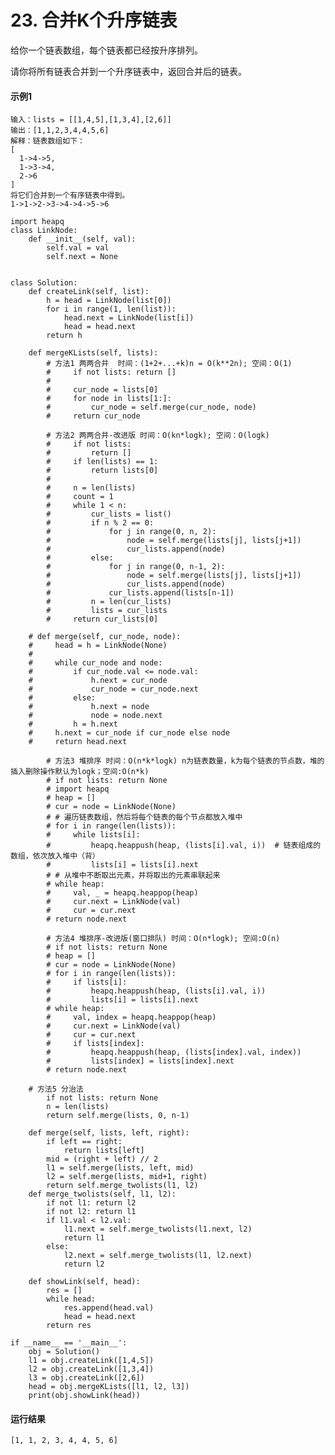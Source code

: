# 23. 合并K个升序链表
给你一个链表数组，每个链表都已经按升序排列。

请你将所有链表合并到一个升序链表中，返回合并后的链表。

#### 示例1
    输入：lists = [[1,4,5],[1,3,4],[2,6]]
    输出：[1,1,2,3,4,4,5,6]
    解释：链表数组如下：
    [
      1->4->5,
      1->3->4,
      2->6
    ]
    将它们合并到一个有序链表中得到。
    1->1->2->3->4->4->5->6
    
    import heapq
    class LinkNode:
        def __init__(self, val):
            self.val = val
            self.next = None


    class Solution:
        def createLink(self, list):
            h = head = LinkNode(list[0])
            for i in range(1, len(list)):
                head.next = LinkNode(list[i])
                head = head.next
            return h

        def mergeKLists(self, lists):
            # 方法1 两两合并  时间：(1+2+...+k)n = O(k**2n); 空间：O(1)
            #     if not lists: return []
            #
            #     cur_node = lists[0]
            #     for node in lists[1:]:
            #         cur_node = self.merge(cur_node, node)
            #     return cur_node

            # 方法2 两两合并-改进版 时间：O(kn*logk); 空间：O(logk)
            #     if not lists:
            #         return []
            #     if len(lists) == 1:
            #         return lists[0]
            #
            #     n = len(lists)
            #     count = 1
            #     while 1 < n:
            #         cur_lists = list()
            #         if n % 2 == 0:
            #             for j in range(0, n, 2):
            #                 node = self.merge(lists[j], lists[j+1])
            #                 cur_lists.append(node)
            #         else:
            #             for j in range(0, n-1, 2):
            #                 node = self.merge(lists[j], lists[j+1])
            #                 cur_lists.append(node)
            #             cur_lists.append(lists[n-1])
            #         n = len(cur_lists)
            #         lists = cur_lists
            #     return cur_lists[0]

        # def merge(self, cur_node, node):
        #     head = h = LinkNode(None)
        #
        #     while cur_node and node:
        #         if cur_node.val <= node.val:
        #             h.next = cur_node
        #             cur_node = cur_node.next
        #         else:
        #             h.next = node
        #             node = node.next
        #         h = h.next
        #     h.next = cur_node if cur_node else node
        #     return head.next

            # 方法3 堆排序 时间：O(n*k*logk) n为链表数量，k为每个链表的节点数，堆的插入删除操作默认为logk；空间:O(n*k)
            # if not lists: return None
            # import heapq
            # heap = []
            # cur = node = LinkNode(None)
            # # 遍历链表数组，然后将每个链表的每个节点都放入堆中
            # for i in range(len(lists)):
            #     while lists[i]:
            #         heapq.heappush(heap, (lists[i].val, i))  # 链表组成的数组，依次放入堆中（背）
            #         lists[i] = lists[i].next
            # # 从堆中不断取出元素，并将取出的元素串联起来
            # while heap:
            #     val, _ = heapq.heappop(heap)
            #     cur.next = LinkNode(val)
            #     cur = cur.next
            # return node.next

            # 方法4 堆排序-改进版(窗口排队) 时间：O(n*logk); 空间:O(n)
            # if not lists: return None
            # heap = []
            # cur = node = LinkNode(None)
            # for i in range(len(lists)):
            #     if lists[i]:
            #         heapq.heappush(heap, (lists[i].val, i))
            #         lists[i] = lists[i].next
            # while heap:
            #     val, index = heapq.heappop(heap)
            #     cur.next = LinkNode(val)
            #     cur = cur.next
            #     if lists[index]:
            #         heapq.heappush(heap, (lists[index].val, index))
            #         lists[index] = lists[index].next
            # return node.next

        # 方法5 分治法
            if not lists: return None
            n = len(lists)
            return self.merge(lists, 0, n-1)

        def merge(self, lists, left, right):
            if left == right:
                return lists[left]
            mid = (right + left) // 2
            l1 = self.merge(lists, left, mid)
            l2 = self.merge(lists, mid+1, right)
            return self.merge_twolists(l1, l2)
        def merge_twolists(self, l1, l2):
            if not l1: return l2
            if not l2: return l1
            if l1.val < l2.val:
                l1.next = self.merge_twolists(l1.next, l2)
                return l1
            else:
                l2.next = self.merge_twolists(l1, l2.next)
                return l2

        def showLink(self, head):
            res = []
            while head:
                res.append(head.val)
                head = head.next
            return res

    if __name__ == '__main__':
        obj = Solution()
        l1 = obj.createLink([1,4,5])
        l2 = obj.createLink([1,3,4])
        l3 = obj.createLink([2,6])
        head = obj.mergeKLists([l1, l2, l3])
        print(obj.showLink(head))
       
#### 运行结果
    [1, 1, 2, 3, 4, 4, 5, 6]
